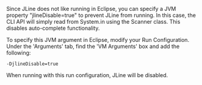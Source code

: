 Since JLine does not like running in Eclipse, you can specify a JVM property "jlineDisable=true" to prevent JLine from running. In this case, the CLI API will simply read from System.in using the Scanner class. This disables auto-complete functionality.

To specify this JVM argument in Eclipse, modify your Run Configuration. Under the 'Arguments' tab, find the 'VM Arguments' box and add the following:

`-DjlineDisable=true`

When running with this run configuration, JLine will be disabled.